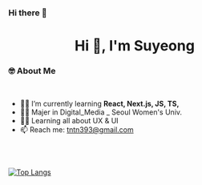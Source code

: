 ### Hi there 👋

<h1 align="center">Hi 👋, I'm Suyeong</h1>

### 🤓 About Me

<br/>

+ 👨‍💻 I’m currently learning **React, Next.js, JS, TS,**
+ 👨‍🎓 Majer in Digital_Media _ Seoul Women's Univ.
+ 👨‍🎓 Learning all about UX & UI
+ 📫 Reach me: tntn393@gmail.com

<br/>
<br/>


[![Top Langs](https://github-readme-stats.vercel.app/api/top-langs/?username=penguin311&layout=compact)](https://github.com/anuraghazra/github-readme-stats)
